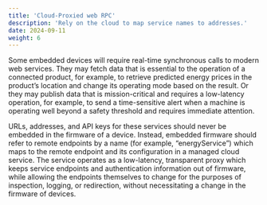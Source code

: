 ```yaml
---
title: 'Cloud-Proxied web RPC'
description: 'Rely on the cloud to map service names to addresses.'
date: 2024-09-11
weight: 6
---
```


Some embedded devices will require real-time synchronous calls to modern web services. They may fetch data that is essential to the operation of a connected product, for example, to retrieve predicted energy prices in the product’s location and change its operating mode based on the result. Or they may publish data that is mission-critical and requires a low-latency operation, for example, to send a time-sensitive alert when a machine is operating well beyond a safety threshold and requires immediate attention.

URLs, addresses, and API keys for these services should never be embedded in the firmware of a device. Instead, embedded firmware should refer to remote endpoints by a name (for example, “energyService”) which maps to the remote endpoint and its configuration in a managed cloud service. The service operates as a low-latency, transparent proxy which keeps service endpoints and authentication information out of firmware, while allowing the endpoints themselves to change for the purposes of inspection, logging, or redirection, without necessitating a change in the firmware of devices.
